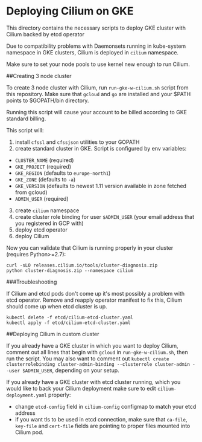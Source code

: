 # Deploying Cilium on GKE

This directory contains the necessary scripts to deploy GKE cluster with Cilium backed by etcd operator

Due to compatibility problems with Daemonsets running in kube-system namespace in GKE clusters, Cilium is deployed in `cilium` namespace.

Make sure to set your node pools to use kernel new enough to run Cilium.

##Creating 3 node cluster

To create 3 node cluster with Cilium, run `run-gke-w-cilium.sh` script from this repository.
Make sure that `gcloud` and `go` are installed and your $PATH points to $GOPATH/bin directory.

Running this script will cause your account to be billed according to GKE standard billing.

This script will:
1. install `cfssl` and `cfssjson` utilities to your GOPATH
2. create standard cluster in GKE. Script is configured by env variables:
  - `CLUSTER_NAME` (required)
  - `GKE_PROJECT` (required)
  - `GKE_REGION` (defaults to `europe-north1`)
  - `GKE_ZONE` (defaults to `-a`)
  - `GKE_VERSION` (defaults to newest 1.11 version available in zone fetched from gcloud)
  - `ADMIN_USER` (required)
3. create `cilium` namespace
4. create cluster role binding for user `$ADMIN_USER` (your email address that you registered in GCP with)
5. deploy etcd operator
6. deploy Cilium


Now you can validate that Cilium is running properly in your cluster (requires Python>=2.7):
```
curl -sLO releases.cilium.io/tools/cluster-diagnosis.zip
python cluster-diagnosis.zip --namespace cilium
```

###Troubleshooting

If Cilium and etcd pods don't come up it's most possibly a problem with etcd operator. Remove and reapply operator manifest to fix this, Cilium should come up when etcd cluster is up.

```
kubectl delete -f etcd/cilium-etcd-cluster.yaml
kubectl apply -f etcd/cilium-etcd-cluster.yaml
```

##Deploying Cilium in custom cluster

If you already have a GKE cluster in which you want to deploy Cilium, comment out all lines that begin with `gcloud` in `run-gke-w-cilium.sh`, then run the script. You may also want to comment out `kubectl create clusterrolebinding cluster-admin-binding --clusterrole cluster-admin --user $ADMIN_USER`, depending on your setup.

If you already have a GKE cluster with etcd cluster running, which you would like to back your Cilium deployment make sure to edit `cilium-deployment.yaml` properly:
* change `etcd-config` field in `cilium-config` configmap to match your etcd address
* if you want tls to be used in etcd connection, make sure that `ca-file`, `key-file` and `cert-file` fields are pointing to proper files mounted into Cilium pod.
